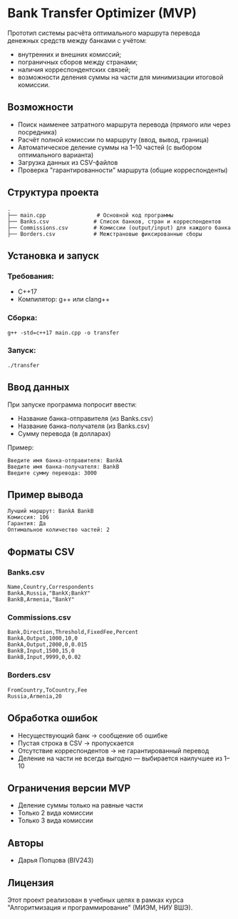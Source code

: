 # Bank Transfer Optimizer (MVP)

Прототип системы расчёта оптимального маршрута перевода денежных средств между банками с учётом:

- внутренних и внешних комиссий;
- пограничных сборов между странами;
- наличия корреспондентских связей;
- возможности деления суммы на части для минимизации итоговой комиссии.

## Возможности

- Поиск наименее затратного маршрута перевода (прямого или через посредника)
- Расчёт полной комиссии по маршруту (ввод, вывод, граница)
- Автоматическое деление суммы на 1–10 частей (с выбором оптимального варианта)
- Загрузка данных из CSV-файлов
- Проверка "гарантированности" маршрута (общие корреспонденты)

## Структура проекта

```
.
├── main.cpp                # Основной код программы
├── Banks.csv              # Список банков, стран и корреспондентов
├── Commissions.csv        # Комиссии (output/input) для каждого банка
├── Borders.csv            # Межстрановые фиксированные сборы
```

## Установка и запуск

### Требования:
- C++17
- Компилятор: g++ или clang++

### Сборка:

```
g++ -std=c++17 main.cpp -o transfer
```

### Запуск:

```
./transfer
```

## Ввод данных

При запуске программа попросит ввести:

- Название банка-отправителя (из Banks.csv)
- Название банка-получателя (из Banks.csv)
- Сумму перевода (в долларах)

Пример:
```
Введите имя банка-отправителя: BankA  
Введите имя банка-получателя: BankB  
Введите сумму перевода: 3000
```

## Пример вывода

```
Лучший маршрут: BankA BankB  
Комиссия: 106  
Гарантия: Да  
Оптимальное количество частей: 2
```

## Форматы CSV

### Banks.csv

```
Name,Country,Correspondents
BankA,Russia,"BankX;BankY"
BankB,Armenia,"BankY"
```

### Commissions.csv

```
Bank,Direction,Threshold,FixedFee,Percent
BankA,Output,1000,10,0
BankA,Output,2000,0,0.015
BankB,Input,1500,15,0
BankB,Input,9999,0,0.02
```

### Borders.csv

```
FromCountry,ToCountry,Fee
Russia,Armenia,20
```

## Обработка ошибок

- Несуществующий банк → сообщение об ошибке
- Пустая строка в CSV → пропускается
- Отсутствие корреспондентов → не гарантированный перевод
- Деление на части не всегда выгодно — выбирается наилучшее из 1–10

## Ограничения версии MVP

- Деление суммы только на равные части
- Только 2 вида комиссии
- Только 3 вида комиссии
## Авторы

- Дарья Попцова (BIV243)

## Лицензия

Этот проект реализован в учебных целях в рамках курса "Алгоритмизация и программирование" (МИЭМ, НИУ ВШЭ).
